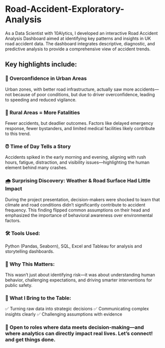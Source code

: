 # Road-Accident-Exploratory-Analysis
As a Data Scientist with 10Alytics, I developed an interactive Road Accident Analysis Dashboard aimed at identifying key patterns and insights in UK road accident data. The dashboard integrates descriptive, diagnostic, and predictive analysis to provide a comprehensive view of accident trends.

## Key highlights include:

### 🧠 Overconfidence in Urban Areas

Urban zones, with better road infrastructure, actually saw more accidents—not because of poor conditions, but due to driver overconfidence, leading to speeding and reduced vigilance.

### 🌄 Rural Areas = More Fatalities

Fewer accidents, but deadlier outcomes. Factors like delayed emergency response, fewer bystanders, and limited medical facilities likely contribute to this trend.

### ⏰ Time of Day Tells a Story

Accidents spiked in the early morning and evening, aligning with rush hours, fatigue, distraction, and visibility issues—highlighting the human element behind many crashes.

### 🌧️ Surprising Discovery: Weather & Road Surface Had Little Impact

During the project presentation, decision-makers were shocked to learn that climate and road conditions didn’t significantly contribute to accident frequency.
This finding flipped common assumptions on their head and emphasized the importance of behavioral awareness over environmental factors.

### 🛠 Tools Used:

Python (Pandas, Seaborn), SQL, Excel and Tableau for analysis and storytelling dashboards.

### 🎯 Why This Matters:

This wasn’t just about identifying risk—it was about understanding human behavior, challenging expectations, and driving smarter interventions for public safety.

### 🚀 What I Bring to the Table:

✅ Turning raw data into strategic decisions
✅ Communicating complex insights clearly
✅ Challenging assumptions with evidence

### 👋 Open to roles where data meets decision-making—and where analytics can directly impact real lives. Let’s connect! and get things done.

